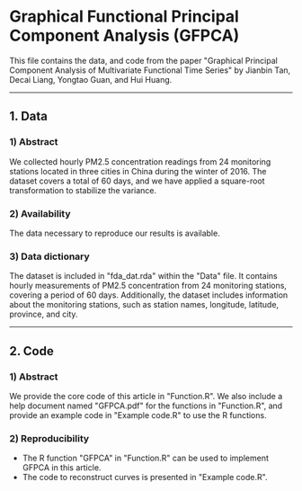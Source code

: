 #  Graphical Functional Principal Component Analysis (GFPCA)

This file contains the data, and code from the paper "Graphical Principal Component Analysis of Multivariate Functional Time Series" by Jianbin Tan, Decai Liang, Yongtao Guan, and Hui Huang.


------------------------------------------------------------------------------------------------------------------------------------------------------------------------------------------------------------------------------------------------
## 1.  Data
### 1) Abstract

We collected hourly PM2.5 concentration readings from 24 monitoring stations located in three cities in China during the winter of 2016. The dataset covers a total of 60 days, and we have applied a square-root transformation to stabilize the variance.

### 2) Availability
The data necessary to reproduce our results is available.

### 3) Data dictionary
The dataset is included in "fda_dat.rda" within the "Data" file. It contains hourly measurements of PM2.5 concentration from 24 monitoring stations, covering a period of 60 days. Additionally, the dataset includes information about the monitoring stations, such as station names, longitude, latitude, province, and city.

------------------------------------------------------------------------------------------------------------------------------------------------------------------------------------------------------------------------------------------------
## 2. Code
### 1) Abstract
We provide the core code of this article in "Function.R". We also include a help document named "GFPCA.pdf" for the functions in "Function.R", and provide an example code in "Example code.R" to use the R functions.

### 2) Reproducibility
- The R function "GFPCA" in "Function.R" can be used to implement GFPCA in this article. 
- The code to reconstruct curves is presented in "Example code.R".






